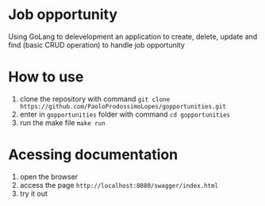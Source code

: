 # Job opportunity

Using GoLang to delevelopment an application to create, delete, update and 
find (basic CRUD operation) to handle job opportunity

# How to use

1. clone the repository with command `git clone https://github.com/PaoloProdossimoLopes/gopportunities.git`
2. enter in `gopportunities` folder with command `cd gopportunities`
3. run the make file `make run`

# Acessing documentation

1. open the browser
2. access the page `http://localhost:8080/swagger/index.html`
3. try it out
